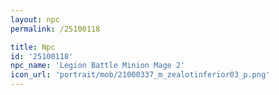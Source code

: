 ```yaml
---
layout: npc
permalink: /25100118

title: Npc
id: '25100118'
npc_name: 'Legion Battle Minion Mage 2'
icon_url: 'portrait/mob/21000337_m_zealotinferior03_p.png'
---
```


